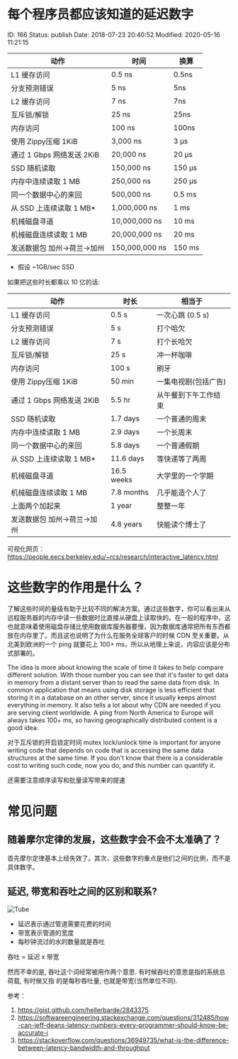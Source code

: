# 每个程序员都应该知道的延迟数字


ID: 166
Status: publish
Date: 2018-07-23 20:40:52
Modified: 2020-05-16 11:21:15


动作                        | 时间           | 换算
----------------------------|----------------| ---
L1 缓存访问                 | 0.5 ns         | 0.5ns
分支预测错误                | 5 ns           | 5ns
L2 缓存访问                 | 7 ns           | 7ns
互斥锁/解锁                 | 25 ns          | 25ns
内存访问                    | 100 ns         | 100ns
使用 Zippy压缩 1KiB         | 3,000 ns       | 3 µs
通过 1 Gbps 网络发送 2KiB   | 20,000 ns      | 20 µs
SSD 随机读取                | 150,000 ns     | 150 µs
内存中连续读取 1 MB         | 250,000 ns     | 250 µs
同一个数据中心的来回        | 500,000 ns     | 0.5 ms
从 SSD 上连续读取 1 MB*     | 1,000,000 ns   | 1 ms
机械磁盘寻道                | 10,000,000 ns  | 10 ms
机械磁盘连续读取 1 MB       | 20,000,000 ns  | 20 ms
发送数据包 加州->荷兰->加州 | 150,000,000 ns | 150 ms

* 假设 ~1GB/sec SSD

如果把这些时长都乘以 10 亿的话:

动作                        | 时长       | 相当于
----------------------------| -----------| ----
L1 缓存访问                 | 0.5 s      | 一次心跳 (0.5 s)
分支预测错误                | 5 s        | 打个哈欠
L2 缓存访问                 | 7 s        | 打个长哈欠
互斥锁/解锁                 | 25 s       | 冲一杯咖啡
内存访问                    | 100 s      | 刷牙
使用 Zippy压缩 1KiB         | 50 min     | 一集电视剧(包括广告)
通过 1 Gbps 网络发送 2KiB   | 5.5 hr     | 从午餐到下午工作结束
SSD 随机读取                | 1.7 days   | 一个普通的周末
内存中连续读取 1 MB         | 2.9 days   | 一个长周末
同一个数据中心的来回        | 5.8 days   | 一个普通假期
从 SSD 上连续读取 1 MB*     | 11.6 days  | 等快递等了两周
机械磁盘寻道                | 16.5 weeks | 大学里的一个学期
机械磁盘连续读取 1 MB       | 7.8 months | 几乎能造个人了
上面两个加起来              | 1 year     | 整整一年
发送数据包 加州->荷兰->加州 | 4.8 years  | 快能读个博士了



可视化网页：
https://people.eecs.berkeley.edu/~rcs/research/interactive_latency.html

# 这些数字的作用是什么？

了解这些时间的量级有助于比较不同的解决方案。通过这些数字，你可以看出来从远程服务器的内存中读一些数据时比直接从硬盘上读取快的。在一般的程序中，这也就意味着使用磁盘存储比使用数据库服务器要慢，因为数据库通常把所有东西都放在内存里了。而且这也说明了为什么在服务全球客户的时候 CDN 至关重要。从北美到欧洲的一个 ping 就要花上 100+ ms，所以从地理上来说，内容应该是分布式部署的。

The idea is more about knowing the scale of time it takes to help compare different solution. With those number you can see that it's faster to get data in memory from a distant server than to read the same data from disk. In common application that means using disk storage is less efficient that storing it in a database on an other server, since it usually keeps almost everything in memory. It also tells a lot about why CDN are needed if you are serving client worldwide. A ping from North America to Europe will always takes 100+ ms, so having geographically distributed content is a good idea.

对于互斥锁的开启锁定时间
mutex lock/unlock time is important for anyone writing code that depends on code that is accessing the same data structures at the same time. If you don't know that there is a considerable cost to writing such code, now you do; and this number can quantify it.

还需要注意顺序读写和批量读写带来的提速

# 常见问题

## 随着摩尔定律的发展，这些数字会不会不太准确了？

首先摩尔定律基本上经失效了。其次，这些数字的重点是他们之间的比例，而不是具体数字。

## 延迟, 带宽和吞吐之间的区别和联系?

![Tube](https://i.stack.imgur.com/IMknJ.jpg)

- 延迟表示通过管道需要花费的时间
- 带宽表示管道的宽度
- 每秒钟流过的水的数量就是吞吐

吞吐 = 延迟 x 带宽

然而不幸的是, 吞吐这个词经常被用作两个意思. 有时候吞吐的意思是指的系统总荷载, 有时候又指
的是每秒吞吐量, 也就是带宽(当然单位不同).


参考：

1. https://gist.github.com/hellerbarde/2843375 
2. https://softwareengineering.stackexchange.com/questions/312485/how-can-jeff-deans-latency-numbers-every-programmer-should-know-be-accurate-i
3. https://stackoverflow.com/questions/36949735/what-is-the-difference-between-latency-bandwidth-and-throughput